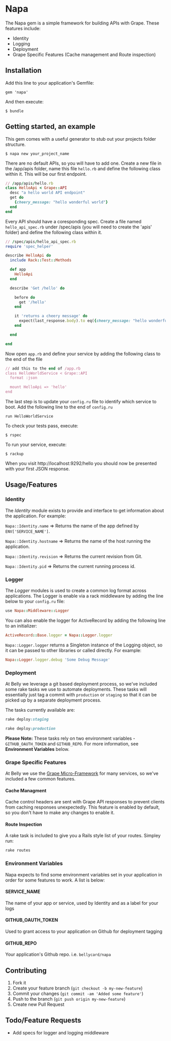 # Napa

The Napa gem is a simple framework for building APIs with Grape. These features include:

* Identity
* Logging
* Deployment
* Grape Specific Features (Cache management and Route inspection)

## Installation

Add this line to your application's Gemfile:

    gem 'napa'

And then execute:

    $ bundle

## Getting started, an example

This gem comes with a useful generator to stub out your projects folder structure.

    $ napa new your_project_name

There are no default APIs, so you will have to add one.  Create a new file in the /app/apis folder, name this file `hello.rb` and define the following class within it. This will be our first endpoint.

```ruby
// /app/apis/hello.rb
class HelloApi < Grape::API
  desc "a hello world API endpoint"
  get do
    {cheery_message: "hello wonderful world"}
  end
end
```

Every API should have a coresponding spec. Create a file named `hello_api_spec.rb` under /spec/apis (you will need to create the 'apis' folder) and define the following class within it.

```ruby
// /spec/apis/hello_api_spec.rb
require 'spec_helper'

describe HelloApi do
  include Rack::Test::Methods

  def app
    HelloApi
  end

  describe 'Get /hello' do

    before do
      get '/hello'
    end

    it 'returns a cheery message' do
      expect(last_response.body).to eq({cheery_message: "hello wonderful world"}.to_json)
    end

  end

end
```

Now open `app.rb` and define your service by adding the following class to the end of the file

```ruby
// add this to the end of /app.rb
class HelloWorldService < Grape::API
  format :json

  mount HelloApi => 'hello'
end
```

The last step is to update your `config.ru` file to identify which service to boot.  Add the following line to the end of `config.ru`

    run HelloWorldService

To check your tests pass, execute:

    $ rspec

To run your service, execute:

    $ rackup

When you visit http://localhost:9292/hello you should now be presented with your first JSON response.

## Usage/Features

### Identity
The *Identity* module exists to provide and interface to get information about the application. For example:

`Napa::Identity.name` => Returns the name of the app defined by `ENV['SERVICE_NAME']`.

`Napa::Identity.hostname` => Returns the name of the host running the application.

`Napa::Identity.revision` => Returns the current revision from Git.

`Napa::Identity.pid` => Returns the current running process id.

### Logger
The *Logger* modules is used to create a common log format across applications. The Logger is enable via a rack middleware by adding the line below to your `config.ru` file:

```ruby
use Napa::Middleware::Logger
```

You can also enable the logger for ActiveRecord by adding the following line to an initializer:

```ruby
ActiveRecord::Base.logger = Napa::Logger.logger
```

`Napa::Logger.logger` returns a Singleton instance of the Logging object, so it can be passed to other libraries or called directly. For example:

```ruby
Napa::Logger.logger.debug 'Some Debug Message'
```

### Deployment
At Belly we leverage a git based deployment process, so we've included some rake tasks we use to automate deployments. These tasks will essentially just tag a commit with `production` or `staging` so that it can be picked up by a separate deployment process.

The tasks currently available are:

```ruby
rake deploy:staging
```


```ruby
rake deploy:production
```

**Please Note:** These tasks rely on two environment variables - `GITHUB_OAUTH_TOKEN` and `GITHUB_REPO`. For more information, see **Environment Variables** below. 

### Grape Specific Features
At Belly we use the [Grape Micro-Framework](https://github.com/intridea/grape) for many services, so we've included a few common features.

#### Cache Managment
Cache control headers are sent with Grape API responses to prevent clients from caching responses unexpectedly. This feature is enabled by default, so you don't have to make any changes to enable it.

#### Route Inspection
A rake task is included to give you a Rails style list of your routes. Simpley run:

```ruby
rake routes
```

### Environment Variables
Napa expects to find some environment variables set in your application in order for some features to work. A list is below:

#### SERVICE_NAME
The name of your app or service, used by Identity and as a label for your logs

#### GITHUB\_OAUTH\_TOKEN
Used to grant access to your application on Github for deployment tagging

#### GITHUB_REPO
Your application's Github repo. i.e. `bellycard/napa`

## Contributing

1. Fork it
2. Create your feature branch (`git checkout -b my-new-feature`)
3. Commit your changes (`git commit -am 'Added some feature'`)
4. Push to the branch (`git push origin my-new-feature`)
5. Create new Pull Request


## Todo/Feature Requests

* Add specs for logger and logging middleware